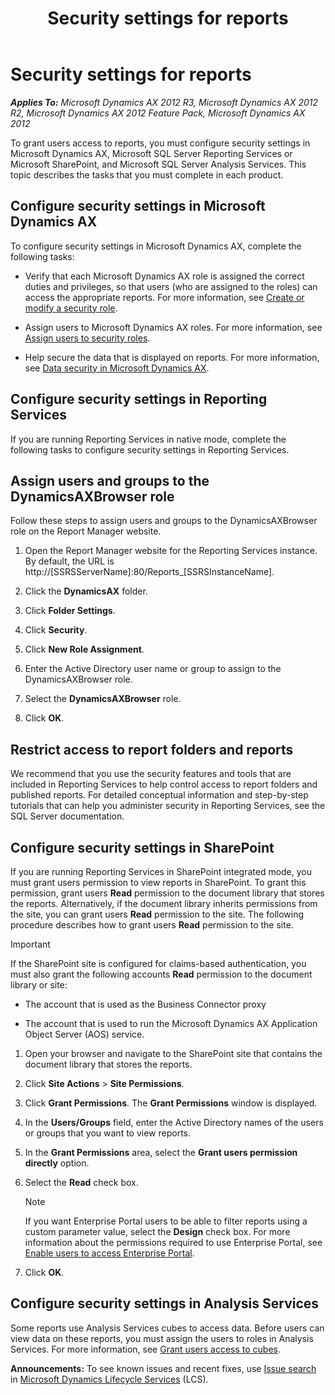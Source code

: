 ﻿---
title: Security settings for reports
TOCTitle: Security settings for reports
ms:assetid: fd45fcf5-f9c7-4f28-98c9-be021a6cbfe2
ms:mtpsurl: https://technet.microsoft.com/en-us/library/Hh271484(v=AX.60)
ms:contentKeyID: 36384115
ms.date: 06/04/2014
mtps_version: v=AX.60
---

# Security settings for reports 


_**Applies To:** Microsoft Dynamics AX 2012 R3, Microsoft Dynamics AX 2012 R2, Microsoft Dynamics AX 2012 Feature Pack, Microsoft Dynamics AX 2012_

To grant users access to reports, you must configure security settings in Microsoft Dynamics AX, Microsoft SQL Server Reporting Services or Microsoft SharePoint, and Microsoft SQL Server Analysis Services. This topic describes the tasks that you must complete in each product.

## Configure security settings in Microsoft Dynamics AX

To configure security settings in Microsoft Dynamics AX, complete the following tasks:

  - Verify that each Microsoft Dynamics AX role is assigned the correct duties and privileges, so that users (who are assigned to the roles) can access the appropriate reports. For more information, see [Create or modify a security role](create-or-modify-a-security-role.md).

  - Assign users to Microsoft Dynamics AX roles. For more information, see [Assign users to security roles](assign-users-to-security-roles.md).

  - Help secure the data that is displayed on reports. For more information, see [Data security in Microsoft Dynamics AX](data-security-in-microsoft-dynamics-ax.md).

## Configure security settings in Reporting Services

If you are running Reporting Services in native mode, complete the following tasks to configure security settings in Reporting Services.

## Assign users and groups to the DynamicsAXBrowser role

Follow these steps to assign users and groups to the DynamicsAXBrowser role on the Report Manager website.

1.  Open the Report Manager website for the Reporting Services instance. By default, the URL is http://\[SSRSServerName\]:80/Reports\_\[SSRSInstanceName\].

2.  Click the **DynamicsAX** folder.

3.  Click **Folder Settings**.

4.  Click **Security**.

5.  Click **New Role Assignment**.

6.  Enter the Active Directory user name or group to assign to the DynamicsAXBrowser role.

7.  Select the **DynamicsAXBrowser** role.

8.  Click **OK**.

## Restrict access to report folders and reports

We recommend that you use the security features and tools that are included in Reporting Services to help control access to report folders and published reports. For detailed conceptual information and step-by-step tutorials that can help you administer security in Reporting Services, see the SQL Server documentation.

## Configure security settings in SharePoint

If you are running Reporting Services in SharePoint integrated mode, you must grant users permission to view reports in SharePoint. To grant this permission, grant users **Read** permission to the document library that stores the reports. Alternatively, if the document library inherits permissions from the site, you can grant users **Read** permission to the site. The following procedure describes how to grant users **Read** permission to the site.


> [!IMPORTANT]
> <P>If the SharePoint site is configured for claims-based authentication, you must also grant the following accounts <STRONG>Read</STRONG> permission to the document library or site:</P>
> <UL>
> <LI>
> <P>The account that is used as the Business Connector proxy</P>
> <LI>
> <P>The account that is used to run the Microsoft Dynamics AX Application Object Server (AOS) service.</P></LI></UL>



1.  Open your browser and navigate to the SharePoint site that contains the document library that stores the reports.

2.  Click **Site Actions** \> **Site Permissions**.

3.  Click **Grant Permissions**. The **Grant Permissions** window is displayed.

4.  In the **Users/Groups** field, enter the Active Directory names of the users or groups that you want to view reports.

5.  In the **Grant Permissions** area, select the **Grant users permission directly** option.

6.  Select the **Read** check box.
    

    > [!NOTE]
    > <P>If you want Enterprise Portal users to be able to filter reports using a custom parameter value, select the <STRONG>Design</STRONG> check box. For more information about the permissions required to use Enterprise Portal, see <A href="enable-users-to-access-enterprise-portal.md">Enable users to access Enterprise Portal</A>.</P>



7.  Click **OK**.

## Configure security settings in Analysis Services

Some reports use Analysis Services cubes to access data. Before users can view data on these reports, you must assign the users to roles in Analysis Services. For more information, see [Grant users access to cubes](grant-users-access-to-cubes.md).

  
**Announcements:** To see known issues and recent fixes, use [Issue search](http://go.microsoft.com/fwlink/?linkid=389258) in [Microsoft Dynamics Lifecycle Services](http://go.microsoft.com/fwlink/?linkid=306505) (LCS).

